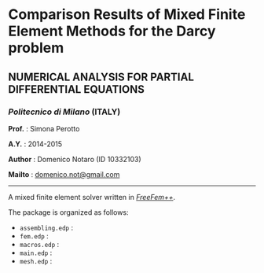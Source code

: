 # Comparison Results of Mixed Finite Element Methods for the Darcy problem 
## NUMERICAL ANALYSIS FOR PARTIAL DIFFERENTIAL EQUATIONS 
### *Politecnico di Milano* (ITALY)
**Prof.**  : Simona Perotto

**A.Y.**   : 2014-2015

**Author** : Domenico Notaro (ID 10332103)

**Mailto** : <domenico.not@gmail.com>

-------------------------------------------------------

A mixed finite element solver written in [*FreeFem++*](http://www.freefem.org/).

The package is organized as follows:

- `assembling.edp` : 
- `fem.edp`        :
- `macros.edp`     :
- `main.edp`       :
- `mesh.edp`       :
